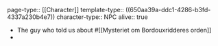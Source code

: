 page-type:: [[Character]]
template-type:: ((650aa39a-ddc1-4286-b3fd-4337a230b4e7))
character-type:: NPC
alive:: true

- The guy who told us about #[[Mysteriet om Bordouxridderes orden]]
-